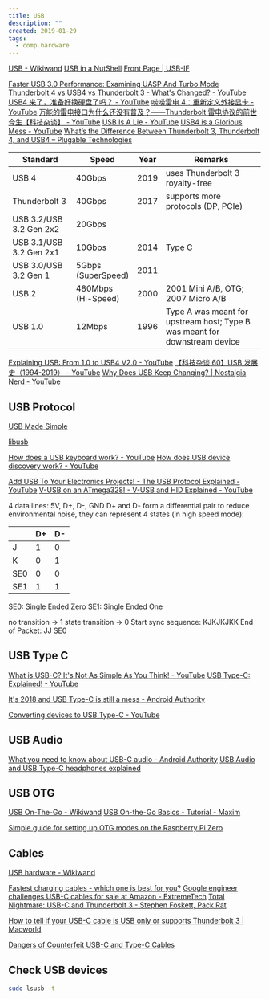 ```yaml
---
title: USB
description: ""
created: 2019-01-29
tags:
  - comp.hardware
---
```


[USB - Wikiwand](https://www.wikiwand.com/en/USB)
[USB in a NutShell](http://www.beyondlogic.org/usbnutshell/usb1.shtml)
[Front Page | USB-IF](https://www.usb.org/)

[Faster USB 3.0 Performance: Examining UASP And Turbo Mode](http://www.tomshardware.com/print/usb-3-uas-turbo,reviews-3215.html)
[Thunderbolt 4 vs USB4 vs Thunderbolt 3 - What's Changed? - YouTube](https://www.youtube.com/watch?v=cvbgI2YAEeE)
[USB4 来了，准备好换硬盘了吗？ - YouTube](https://www.youtube.com/watch?v=wK72vj-j8qQ)
[唠唠雷电 4：重新定义外接显卡 - YouTube](https://www.youtube.com/watch?v=gXEnJSoP3vM)
[万能的雷电接口为什么还没有普及？——Thunderbolt 雷电协议的前世今生【科技杂谈】 - YouTube](https://www.youtube.com/watch?v=BQWVrxq-fdQ)
[USB Is A Lie - YouTube](https://www.youtube.com/watch?v=Y7Y5gXfqVKE)
[USB4 is a Glorious Mess - YouTube](https://www.youtube.com/watch?v=C6aCCp-Umcw)
[What’s the Difference Between Thunderbolt 3, Thunderbolt 4, and USB4 – Plugable Technologies](https://plugable.com/blogs/news/what-s-the-difference-between-thunderbolt-3-thunderbolt-4-and-usb4)

| Standard                | Speed                 | Year | Remarks                                                                    |
| ----------------------- | --------------------- | ---- | -------------------------------------------------------------------------- |
| USB 4                   | 40Gbps                | 2019 | uses Thunderbolt 3 royalty-free                                            |
| Thunderbolt 3           | 40Gbps                | 2017 | supports more protocols (DP, PCIe)                                         |
| USB 3.2/USB 3.2 Gen 2x2 | 20Gbps                |      |                                                                            |
| USB 3.1/USB 3.2 Gen 2x1 | 10Gbps                | 2014 | Type C                                                                     |
| USB 3.0/USB 3.2 Gen 1   | 5Gbps<br>(SuperSpeed) | 2011 |                                                                            |
| USB 2                   | 480Mbps<br>(Hi-Speed) | 2000 | 2001 Mini A/B, OTG; 2007 Micro A/B                                         |
| USB 1.0                 | 12Mbps                | 1996 | Type A was meant for upstream host; Type B was meant for downstream device |

[Explaining USB: From 1.0 to USB4 V2.0 - YouTube](https://www.youtube.com/watch?v=PctX3kcTj5U)
[【科技杂谈 60】USB 发展史（1994-2019） - YouTube](https://www.youtube.com/watch?v=kg_Ej8YmmIg)
[Why Does USB Keep Changing? | Nostalgia Nerd - YouTube](https://www.youtube.com/watch?v=36CKsP9YQ1E)

## USB Protocol

[USB Made Simple](https://www.usbmadesimple.co.uk/index.html)

[libusb](https://libusb.info/)

[How does a USB keyboard work? - YouTube](https://www.youtube.com/watch?v=wdgULBpRoXk)
[How does USB device discovery work? - YouTube](https://www.youtube.com/watch?v=N0O5Uwc3C0o)

[Add USB To Your Electronics Projects! - The USB Protocol Explained - YouTube](https://www.youtube.com/watch?v=HbQ6q3skZgw)
[V-USB on an ATmega328! - V-USB and HID Explained - YouTube](https://www.youtube.com/watch?v=6U_bHTnFu-g)

4 data lines: 5V, D+, D-, GND
D+ and D- form a differential pair to reduce environmental noise, they can represent 4 states (in high speed mode):

|     | D+  | D-  |
| --- | --- | --- |
| J   | 1   | 0   |
| K   | 0   | 1   |
| SE0 | 0   | 0   |
| SE1 | 1   | 1   |

SE0: Single Ended Zero
SE1: Single Ended One

no transition -> 1
state transition -> 0
Start sync sequence: KJKJKJKK
End of Packet: JJ SE0

## USB Type C

[What is USB-C? It's Not As Simple As You Think! - YouTube](https://www.youtube.com/watch?v=mdwqZAkYWzQ)
[USB Type-C: Explained! - YouTube](https://www.youtube.com/watch?v=ZrZISyPucMg)

[It's 2018 and USB Type-C is still a mess - Android Authority](https://www.androidauthority.com/state-of-usb-type-c-870996/)

[Converting devices to USB Type-C - YouTube](https://www.youtube.com/watch?v=V-vFtiDYiIw)

## USB Audio

[What you need to know about USB-C audio - Android Authority](https://www.androidauthority.com/usb-c-audio-guide-headphone-jack-943393/amp/)
[USB Audio and USB Type-C headphones explained](https://www.soundguys.com/usb-audio-explained-18563/)

## USB OTG

[USB On-The-Go - Wikiwand](https://www.wikiwand.com/en/USB_On-The-Go)
[USB On-the-Go Basics - Tutorial - Maxim](https://www.maximintegrated.com/en/app-notes/index.mvp/id/1822)

[Simple guide for setting up OTG modes on the Raspberry Pi Zero](https://gist.github.com/gbaman/50b6cca61dd1c3f88f41)

## Cables

[USB hardware - Wikiwand](https://www.wikiwand.com/en/USB_hardware#/Connectors)

[Fastest charging cables - which one is best for you?](https://www.androidauthority.com/fastest-charging-cables-793649/)
[Google engineer challenges USB-C cables for sale at Amazon - ExtremeTech](https://www.extremetech.com/computing/217556-google-engineer-challenges-usb-c-cables-for-sale-at-amazon)
[Total Nightmare: USB-C and Thunderbolt 3 - Stephen Foskett, Pack Rat](http://blog.fosketts.net/2016/10/29/total-nightmare-usb-c-thunderbolt-3/)

[How to tell if your USB-C cable is USB only or supports Thunderbolt 3 | Macworld](https://www.macworld.com/article/3586187/how-to-tell-if-your-usb-c-cable-is-usb-only-or-supports-thunderbolt-3.amp.html)

[Dangers of Counterfeit USB-C and Type-C Cables](http://www.belkin.com/us/Resource-Center/USB-C/USB-C-counterfeits/)

## Check USB devices

```sh
sudo lsusb -t
```
